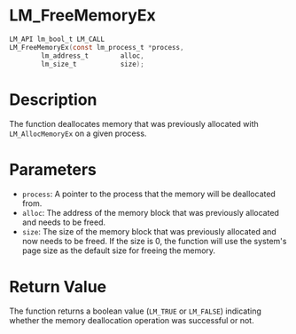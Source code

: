 # LM_FreeMemoryEx

```c
LM_API lm_bool_t LM_CALL
LM_FreeMemoryEx(const lm_process_t *process,
		lm_address_t        alloc,
		lm_size_t           size);
```

# Description
The function deallocates memory that was previously allocated with
`LM_AllocMemoryEx` on a given process.

# Parameters
 - `process`: A pointer to the process that the memory will be deallocated from.
 - `alloc`: The address of the memory block that was previously allocated
and needs to be freed.
 - `size`: The size of the memory block that was previously allocated
and now needs to be freed. If the size is 0, the function will use the
system's page size as the default size for freeing the memory.

# Return Value
The function returns a boolean value (`LM_TRUE` or `LM_FALSE`)
indicating whether the memory deallocation operation was successful or
not.
